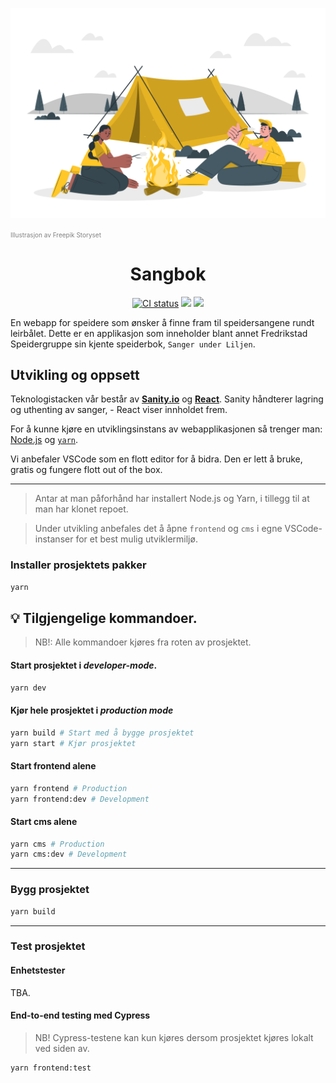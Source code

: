 <p align="center"><img src="assets/Camping-cuate.svg" alt="Sangbok Logo"  /></p>
<p align=""><a href="https://storyset.com/people" style="color: gray; font-size: 10px;text-decoration: none">Illustrasjon av Freepik Storyset</a></p>
<h1 align="center">
Sangbok
</h1>

<p align="center">
  <a href="https://github.com/1-fredrikstad/sangbok/actions/workflows/ci.yml">
      <img src="https://github.com/1-fredrikstad/sangbok/actions/workflows/ci.yml/badge.svg" alt="CI status"/></a>
  <a href="https://github.com/1-fredrikstad/sangbok/blob/main/LICENSE" alt="Release version">
      <img src="https://img.shields.io/github/license/1-fredrikstad/sangbok" /></a>
  <a href="https://github.com/1-fredrikstad/sangbok/issues" alt="Release version">
      <img src="https://img.shields.io/github/issues/1-fredrikstad/sangbok" /></a>
</p>

En webapp for speidere som ønsker å finne fram til speidersangene rundt leirbålet. Dette er en applikasjon som inneholder blant annet Fredrikstad Speidergruppe sin kjente speiderbok, `Sanger under Liljen`.

## Utvikling og oppsett

Teknologistacken vår består av [**Sanity.io**](https://www.sanity.io/) og [**React**](https://reactjs.org/). Sanity håndterer lagring og uthenting av sanger, - React viser innholdet frem.

For å kunne kjøre en utviklingsinstans av webapplikasjonen så trenger man: [Node.js](https://nodejs.org/en/download/) og [`yarn`](https://classic.yarnpkg.com/en/docs/install).

Vi anbefaler VSCode som en flott editor for å bidra. Den er lett å bruke, gratis og fungere flott out of the box.

---

> Antar at man påforhånd har installert Node.js og Yarn, i tillegg til at man har klonet repoet.

> Under utvikling anbefales det å åpne `frontend` og `cms` i egne VSCode-instanser for et best mulig utviklermiljø.

### Installer prosjektets pakker

```zsh
yarn
```

## 💡 Tilgjengelige kommandoer.

> NB!: Alle kommandoer kjøres fra roten av prosjektet.

#### Start prosjektet i _developer-mode_.

```zsh
yarn dev
```

#### Kjør hele prosjektet i _production mode_

```zsh
yarn build # Start med å bygge prosjektet
yarn start # Kjør prosjektet
```

#### Start frontend alene

```zsh
yarn frontend # Production
yarn frontend:dev # Development
```

#### Start cms alene

```zsh
yarn cms # Production
yarn cms:dev # Development
```

---

### Bygg prosjektet

```zsh
yarn build
```

---

### Test prosjektet

#### Enhetstester

TBA.

#### End-to-end testing med Cypress

> NB! Cypress-testene kan kun kjøres dersom prosjektet kjøres lokalt ved siden av.

```zsh
yarn frontend:test
```
